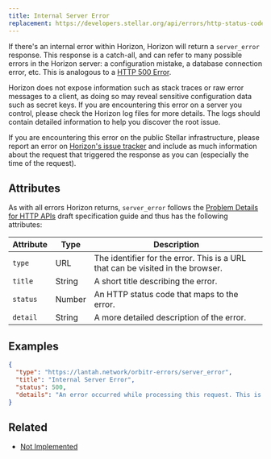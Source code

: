 ```yaml
---
title: Internal Server Error
replacement: https://developers.stellar.org/api/errors/http-status-codes/standard/
---
```


If there's an internal error within Horizon, Horizon will return a
`server_error` response.  This response is a catch-all, and can refer to many
possible errors in the Horizon server: a configuration mistake, a database
connection error, etc. This is analogous to a
[HTTP 500 Error](https://developer.mozilla.org/en-US/docs/Web/HTTP/Response_codes).

Horizon does not expose information such as stack traces or raw error messages
to a client, as doing so may reveal sensitive configuration data such as secret
keys. If you are encountering this error on a server you control, please check the
Horizon log files for more details. The logs should contain detailed
information to help you discover the root issue.

If you are encountering this error on the public Stellar infrastructure, please
report an error on [Horizon's issue tracker](https://github.com/stellar/go/issues)
and include as much information about the request that triggered the response
as you can (especially the time of the request).

## Attributes

As with all errors Horizon returns, `server_error` follows the
[Problem Details for HTTP APIs](https://tools.ietf.org/html/draft-ietf-appsawg-http-problem-00)
draft specification guide and thus has the following attributes:

| Attribute   | Type   | Description                                                                     |
| ----------- | ------ | ------------------------------------------------------------------------------- |
| `type`      | URL    | The identifier for the error.  This is a URL that can be visited in the browser.|
| `title`     | String | A short title describing the error.                                             |
| `status`    | Number | An HTTP status code that maps to the error.                                     |
| `detail`    | String | A more detailed description of the error.                                       |

## Examples
```json
{
  "type": "https://lantah.network/orbitr-errors/server_error",
  "title": "Internal Server Error",
  "status": 500,
  "details": "An error occurred while processing this request. This is usually due to a bug within the server software. Trying this request again may succeed if the bug is transient, otherwise please report this issue to the issue tracker at: https://github.com/stellar/go/issues. Please include this response in your issue."
}
```

## Related

- [Not Implemented](./not-implemented.md)
